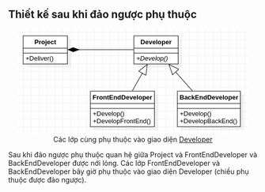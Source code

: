 ## Thiết kế sau khi đảo ngược phụ thuộc

<p align="center">
    <img src="dip-good.png" /> <br />
    Các lớp cùng phụ thuộc vào giao diện <a href="developer.hpp">Developer</a>
</p>

Sau khi đảo ngược phụ thuộc quan hệ giữa Project và FrontEndDeveloper và BackEndDeveloper được nới lỏng. Các lớp FrontEndDeveloper và BackEndDeveloper bây giờ phụ thuộc vào giao diện Developer (chiều phụ thuộc được đảo ngược).